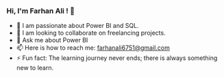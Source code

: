 ### Hi, I'm Farhan Ali ! 👋

- 🌱 I am passionate about Power BI and SQL.
- 👯 I am looking to collaborate on freelancing projects.
- 💬 Ask me about Power BI
- 📫 Here is how to reach me: farhanali6751@gmail.com
- ⚡ Fun fact: The learning journey never ends; there is always something new to learn.

